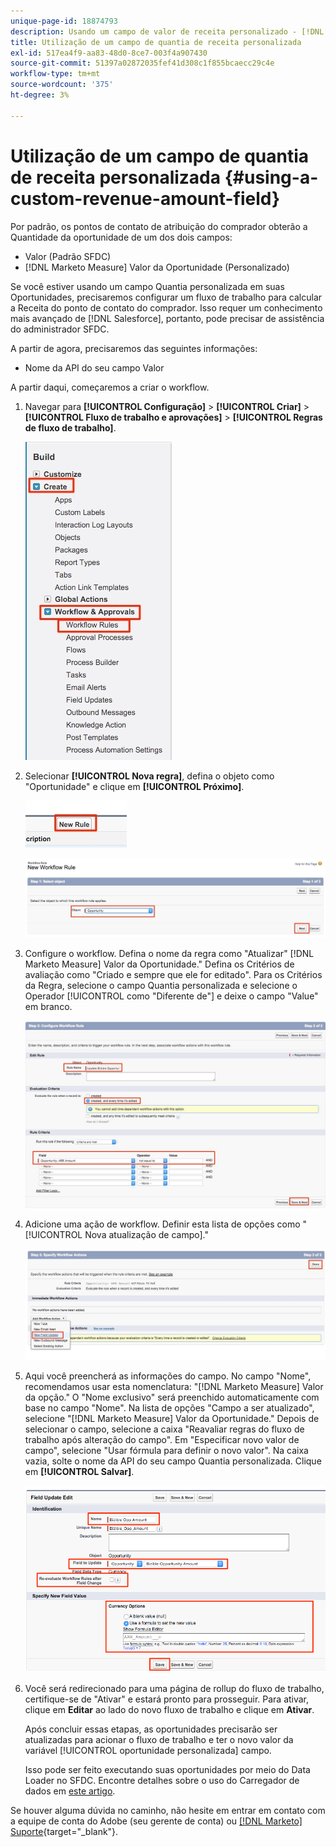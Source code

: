 ```yaml
---
unique-page-id: 18874793
description: Usando um campo de valor de receita personalizado - [!DNL Marketo Measure] - Documentação do produto
title: Utilização de um campo de quantia de receita personalizada
exl-id: 517ea4f9-aa83-48d0-8ce7-003f4a907430
source-git-commit: 51397a02872035fef41d308c1f855bcaecc29c4e
workflow-type: tm+mt
source-wordcount: '375'
ht-degree: 3%

---
```


# Utilização de um campo de quantia de receita personalizada {#using-a-custom-revenue-amount-field}

Por padrão, os pontos de contato de atribuição do comprador obterão a Quantidade da oportunidade de um dos dois campos:

* Valor (Padrão SFDC)
* [!DNL Marketo Measure] Valor da Oportunidade (Personalizado)

Se você estiver usando um campo Quantia personalizada em suas Oportunidades, precisaremos configurar um fluxo de trabalho para calcular a Receita do ponto de contato do comprador. Isso requer um conhecimento mais avançado de [!DNL Salesforce], portanto, pode precisar de assistência do administrador SFDC.

A partir de agora, precisaremos das seguintes informações:

* Nome da API do seu campo Valor

A partir daqui, começaremos a criar o workflow.

1. Navegar para **[!UICONTROL Configuração]** > **[!UICONTROL Criar]** > **[!UICONTROL Fluxo de trabalho e aprovações]** > **[!UICONTROL Regras de fluxo de trabalho]**.

   ![](assets/1.jpg)

1. Selecionar **[!UICONTROL Nova regra]**, defina o objeto como &quot;Oportunidade&quot; e clique em **[!UICONTROL Próximo]**.

   ![](assets/2.jpg)

   ![](assets/3.jpg)

1. Configure o workflow. Defina o nome da regra como &quot;Atualizar&quot; [!DNL Marketo Measure] Valor da Oportunidade.&quot; Defina os Critérios de avaliação como &quot;Criado e sempre que ele for editado&quot;. Para os Critérios da Regra, selecione o campo Quantia personalizada e selecione o Operador [!UICONTROL como &quot;Diferente de&quot;] e deixe o campo &quot;Value&quot; em branco.

   ![](assets/4.jpg)

1. Adicione uma ação de workflow. Definir esta lista de opções como &quot;[!UICONTROL Nova atualização de campo].&quot;

   ![](assets/5.jpg)

1. Aqui você preencherá as informações do campo. No campo &quot;Nome&quot;, recomendamos usar esta nomenclatura: &quot;[!DNL Marketo Measure] Valor da opção.&quot; O &quot;Nome exclusivo&quot; será preenchido automaticamente com base no campo &quot;Nome&quot;. Na lista de opções &quot;Campo a ser atualizado&quot;, selecione &quot;[!DNL Marketo Measure] Valor da Oportunidade.&quot; Depois de selecionar o campo, selecione a caixa &quot;Reavaliar regras do fluxo de trabalho após alteração do campo&quot;. Em &quot;Especificar novo valor de campo&quot;, selecione &quot;Usar fórmula para definir o novo valor&quot;. Na caixa vazia, solte o nome da API do seu campo Quantia personalizada. Clique em **[!UICONTROL Salvar]**.

   ![](assets/6.png)

1. Você será redirecionado para uma página de rollup do fluxo de trabalho, certifique-se de &quot;Ativar&quot; e estará pronto para prosseguir. Para ativar, clique em **Editar** ao lado do novo fluxo de trabalho e clique em **Ativar**.

   Após concluir essas etapas, as oportunidades precisarão ser atualizadas para acionar o fluxo de trabalho e ter o novo valor da variável [!UICONTROL oportunidade personalizada] campo.

   Isso pode ser feito executando suas oportunidades por meio do Data Loader no SFDC. Encontre detalhes sobre o uso do Carregador de dados em [este artigo](/help/advanced-marketo-measure-features/custom-revenue-amount/using-data-loader-to-update-marketo-measure-custom-amount-field.md).

Se houver alguma dúvida no caminho, não hesite em entrar em contato com a equipe de conta do Adobe (seu gerente de conta) ou [[!DNL Marketo] Suporte](https://nation.marketo.com/t5/support/ct-p/Support){target="_blank"}.
